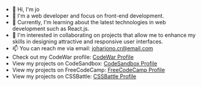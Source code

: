 - 👋 Hi, I'm jo
- 👀 I'm a web developer and focus on front-end development.
- 🌱 Currently, I'm learning about the latest technologies in web development such as React.js.
- 💞️ I'm interested in collaborating on projects that allow me to enhance my skills in designing attractive and responsive user interfaces.
- 📫 You can reach me via email: joharjono.cr@email.com
- Check out my CodeWar profile: [CodeWar Profile](https://www.codewars.com/users/joharjonocr)
- View my projects on CodeSandbox: [CodeSandbox Profile](https://codesandbox.io/u/joharjonocr)
- View my projects on FreeCodeCamp: [FreeCodeCamp Profile](https://www.freecodecamp.org/fcc6528de24-19fc-4fac-8a9d-8c7fa2c8419c)
- View my projects on CSSBattle: [CSSBattle Profile](https://cssbattle.dev/player/joharjono)
  
  



<!---
joharjonocr/joharjonocr is a ✨ special ✨ repository because its `README.md` (this file) appears on your GitHub profile.
You can click the Preview link to take a look at your changes.
--->
